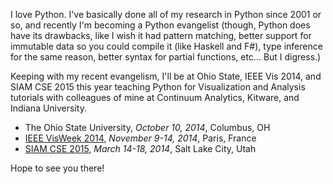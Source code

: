 I love Python. I've basically done all of my research in Python since
2001 or so, and recently I'm becoming a Python evangelist (though,
Python does have its drawbacks, like I wish it had pattern matching,
better support for immutable data so you could compile it (like
Haskell and F#), type inference for the same reason, better syntax 
for partial functions, etc... But I digress.)

Keeping with my recent evangelism,
I'll be at Ohio State, IEEE Vis 2014, and SIAM CSE 2015 this year teaching
Python for Visualization and Analysis tutorials with colleagues of mine at
Continuum Analytics, Kitware, and Indiana University.

- The Ohio State University, *October 10, 2014*, Columbus, OH
- [IEEE VisWeek 2014](http://ieeevis.org), *November 9-14, 2014*, Paris, France
- [SIAM CSE 2015](http://www.siam.org/meetings/cse15/), *March 14-18, 2014*, Salt Lake City, Utah

Hope to see you there!
